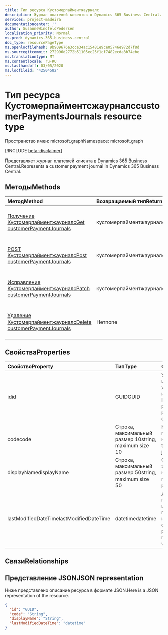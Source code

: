 ```yaml
---
title: Тип ресурса Кустомерпайментжаурналс
description: Журнал платежей клиентов в Dynamics 365 Business Central.
services: project-madeira
documentationcenter: ''
author: SusanneWindfeldPedersen
localization_priority: Normal
ms.prod: dynamics-365-business-central
doc_type: resourcePageType
ms.openlocfilehash: 9b909676a3cce34ac15481e9ce05746e972d7f8d
ms.sourcegitcommit: 272996d2772b51105ec25f1cf7482ecda3b74ebe
ms.translationtype: MT
ms.contentlocale: ru-RU
ms.lasthandoff: 03/05/2020
ms.locfileid: "42504582"
---
```

# <a name="customerpaymentsjournals-resource-type"></a><span data-ttu-id="81d31-103">Тип ресурса Кустомерпайментсжаурналс</span><span class="sxs-lookup"><span data-stu-id="81d31-103">customerPaymentsJournals resource type</span></span>

<span data-ttu-id="81d31-104">Пространство имен: microsoft.graph</span><span class="sxs-lookup"><span data-stu-id="81d31-104">Namespace: microsoft.graph</span></span>

[!INCLUDE [beta-disclaimer](../../includes/beta-disclaimer.md)]

<span data-ttu-id="81d31-105">Представляет журнал платежей клиента в Dynamics 365 Business Central.</span><span class="sxs-lookup"><span data-stu-id="81d31-105">Represents a customer payment journal in Dynamics 365 Business Central.</span></span>

## <a name="methods"></a><span data-ttu-id="81d31-106">Методы</span><span class="sxs-lookup"><span data-stu-id="81d31-106">Methods</span></span>

| <span data-ttu-id="81d31-107">Метод</span><span class="sxs-lookup"><span data-stu-id="81d31-107">Method</span></span>               | <span data-ttu-id="81d31-108">Возвращаемый тип</span><span class="sxs-lookup"><span data-stu-id="81d31-108">Return Type</span></span>             |<span data-ttu-id="81d31-109">Описание</span><span class="sxs-lookup"><span data-stu-id="81d31-109">Description</span></span>                      |
|:---------------------|:------------------------|:--------------------------------|
|[<span data-ttu-id="81d31-110">Получение Кустомерпайментжаурналс</span><span class="sxs-lookup"><span data-stu-id="81d31-110">Get customerPaymentJournals</span></span>](../api/dynamics-customerpaymentsjournal-get.md)      |<span data-ttu-id="81d31-111">кустомерпайментжаурналс</span><span class="sxs-lookup"><span data-stu-id="81d31-111">customerPaymentJournals</span></span>|<span data-ttu-id="81d31-112">Возвращает журнал платежей клиента.</span><span class="sxs-lookup"><span data-stu-id="81d31-112">Gets a customer payment journal.</span></span>   |
|[<span data-ttu-id="81d31-113">POST Кустомерпайментжаурналс</span><span class="sxs-lookup"><span data-stu-id="81d31-113">Post customerPaymentJournals</span></span>](../api/dynamics-create-customerpaymentsjournal.md)  |<span data-ttu-id="81d31-114">кустомерпайментжаурналс</span><span class="sxs-lookup"><span data-stu-id="81d31-114">customerPaymentJournals</span></span>|<span data-ttu-id="81d31-115">Создает журнал платежей клиента.</span><span class="sxs-lookup"><span data-stu-id="81d31-115">Creates a customer payment journal.</span></span>|
|[<span data-ttu-id="81d31-116">Исправление Кустомерпайментжаурналс</span><span class="sxs-lookup"><span data-stu-id="81d31-116">Patch customerPaymentJournals</span></span>](../api/dynamics-customerpaymentsjournal-update.md) |<span data-ttu-id="81d31-117">кустомерпайментжаурналс</span><span class="sxs-lookup"><span data-stu-id="81d31-117">customerPaymentJournals</span></span>|<span data-ttu-id="81d31-118">Обновляет журнал платежей клиента.</span><span class="sxs-lookup"><span data-stu-id="81d31-118">Updates a customer payment journal.</span></span>|
|[<span data-ttu-id="81d31-119">Удаление Кустомерпайментжаурналс</span><span class="sxs-lookup"><span data-stu-id="81d31-119">Delete customerPaymentJournals</span></span>](../api/dynamics-customerpaymentsjournal-delete.md)|<span data-ttu-id="81d31-120">Нет</span><span class="sxs-lookup"><span data-stu-id="81d31-120">none</span></span>                     |<span data-ttu-id="81d31-121">Удаляет журнал платежей клиента.</span><span class="sxs-lookup"><span data-stu-id="81d31-121">Deletes a customer payment journal.</span></span>|

## <a name="properties"></a><span data-ttu-id="81d31-122">Свойства</span><span class="sxs-lookup"><span data-stu-id="81d31-122">Properties</span></span>
| <span data-ttu-id="81d31-123">Свойство</span><span class="sxs-lookup"><span data-stu-id="81d31-123">Property</span></span>           | <span data-ttu-id="81d31-124">Тип</span><span class="sxs-lookup"><span data-stu-id="81d31-124">Type</span></span>                  |<span data-ttu-id="81d31-125">Описание</span><span class="sxs-lookup"><span data-stu-id="81d31-125">Description</span></span>                                                             |
|:-------------------|:----------------------|:-----------------------------------------------------------------------|
|<span data-ttu-id="81d31-126">id</span><span class="sxs-lookup"><span data-stu-id="81d31-126">id</span></span>                  |<span data-ttu-id="81d31-127">GUID</span><span class="sxs-lookup"><span data-stu-id="81d31-127">GUID</span></span>                   |<span data-ttu-id="81d31-128">Уникальный идентификатор журнала платежей клиента.</span><span class="sxs-lookup"><span data-stu-id="81d31-128">The unique ID of the customer payment journal.</span></span> <span data-ttu-id="81d31-129">Не редактируемые.</span><span class="sxs-lookup"><span data-stu-id="81d31-129">Non-editable.</span></span>           |
|<span data-ttu-id="81d31-130">code</span><span class="sxs-lookup"><span data-stu-id="81d31-130">code</span></span>                |<span data-ttu-id="81d31-131">Строка, максимальный размер 10</span><span class="sxs-lookup"><span data-stu-id="81d31-131">string, maximum size 10</span></span>| <span data-ttu-id="81d31-132">Код журнала платежей клиента.</span><span class="sxs-lookup"><span data-stu-id="81d31-132">The code of the customer payment journal.</span></span>                             |
|<span data-ttu-id="81d31-133">displayName</span><span class="sxs-lookup"><span data-stu-id="81d31-133">displayName</span></span>         |<span data-ttu-id="81d31-134">Строка, максимальный размер 50</span><span class="sxs-lookup"><span data-stu-id="81d31-134">string, maximum size 50</span></span>| <span data-ttu-id="81d31-135">Отображаемое имя журнала платежей клиента.</span><span class="sxs-lookup"><span data-stu-id="81d31-135">The display name of the customer payment journal.</span></span>                     |
|<span data-ttu-id="81d31-136">lastModifiedDateTime</span><span class="sxs-lookup"><span data-stu-id="81d31-136">lastModifiedDateTime</span></span>|<span data-ttu-id="81d31-137">datetime</span><span class="sxs-lookup"><span data-stu-id="81d31-137">datetime</span></span>               |<span data-ttu-id="81d31-138">Дата и время последнего изменения журнала платежей клиента.</span><span class="sxs-lookup"><span data-stu-id="81d31-138">The last datetime the customer payment journal was modified.</span></span> <span data-ttu-id="81d31-139">Только для чтения.</span><span class="sxs-lookup"><span data-stu-id="81d31-139">Read-Only.</span></span>|

## <a name="relationships"></a><span data-ttu-id="81d31-140">Связи</span><span class="sxs-lookup"><span data-stu-id="81d31-140">Relationships</span></span>

## <a name="json-representation"></a><span data-ttu-id="81d31-141">Представление JSON</span><span class="sxs-lookup"><span data-stu-id="81d31-141">JSON representation</span></span>

<span data-ttu-id="81d31-142">Ниже представлено описание ресурса в формате JSON.</span><span class="sxs-lookup"><span data-stu-id="81d31-142">Here is a JSON representation of the resource.</span></span>


```json
{
  "id": "GUID",
  "code": "String",
  "displayName": "String",
  "lastModifiedDateTime": "datetime"
}
```


